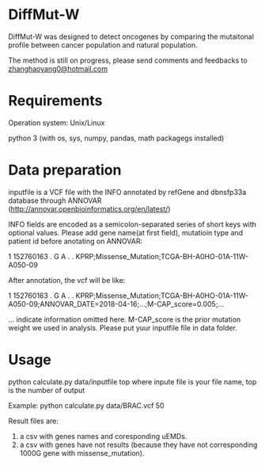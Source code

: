 # DiffMut-W
DiffMut-W was designed to detect oncogenes by comparing the mutaitonal profile between cancer population and natural population.

The method is still on progress, please send comments and feedbacks to zhanghaoyang0@hotmail.com

# Requirements
Operation system: Unix/Linux

python 3 (with os, sys, numpy, pandas, math packagegs installed)

# Data preparation
inputfile is a VCF file with the INFO annotated by refGene and dbnsfp33a database through ANNOVAR (http://annovar.openbioinformatics.org/en/latest/)

INFO fields are encoded as a semicolon-separated series of short keys with optional values.
Please add gene name(at first field), mutatioin type and patient id before anotating on ANNOVAR:

1	152760163	.	G	A	.	.	KPRP;Missense_Mutation;TCGA-BH-A0HO-01A-11W-A050-09

After annotation, the vcf will be like:

1	152760163	.	G	A	.	.	KPRP;Missense_Mutation;TCGA-BH-A0HO-01A-11W-A050-09;ANNOVAR_DATE=2018-04-16;...;M-CAP_score=0.005;...

... indicate information omitted here.
M-CAP_score is the prior mutation weight we used in analysis. 
Please put yuur inputfile file in data folder.
# Usage
python calculate.py data/inputfile top
where inpute file is your file name, top is the number of output

Example:
python calculate.py data/BRAC.vcf 50

Result files are:
1. a csv with genes names and coresponding uEMDs. 
2. a csv with genes have not results (because they have not corresponding 1000G gene with missense_mutation).
